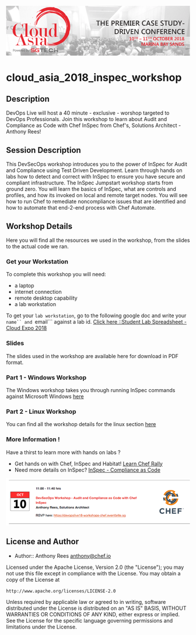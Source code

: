 ![Cloud Asia](/images/1cloudasia.png)
# cloud_asia_2018_inspec_workshop

## Description
DevOps Live will host a 40 minute - exclusive - worshop targeted to DevOps Professionals. Join this workshop to learn about Audit and Compliance as Code with Chef InSpec from Chef's, Solutions Architect - Anthony Rees!

## Session Description
This DevSecOps workshop introduces you to the power of InSpec for Audit and Compliance using Test Driven Development. Learn through hands on labs how to detect and correct with InSpec to ensure you have secure and compliant infrastructure. The InSpec Jumpstart workshop starts from ground zero. You will learn the basics of InSpec, what are controls and profiles, and how its invoked on local and remote target nodes. You will see how to run Chef to remediate noncompliance issues that are identified and how to automate that end-2-end process with Chef Automate.

## Workshop Details
Here you will find all the resources we used in the workshop, from the slides to the actual code we ran.

### Get your Workstation
To complete this workshop you will need:
- a laptop
- internet connection
- remote desktop capability
- a lab workstation

To get your ```lab workstation```, go to the following google doc and write your ```name`` and ```email``` against a lab id.
<a href="https://docs.google.com/spreadsheets/d/1wygHCMvF1NMH5VVKXnd3cikKUFXusOyNs7m8VLuyJWk/edit?usp=sharing">Click here ::Student Lab Spreadsheet -Cloud Expo 2018</a>

### Slides
The slides used in the workshop are available here for download in PDF format.

### Part 1 - Windows Workshop
The Windows workshop takes you through running InSpec commands against Microsoft Windows <a href="https://github.com/anthonygrees/compliance-workshop/blob/master/windows_inspec.md">here</a>

### Part 2 - Linux Workshop
You can find all the workshop details for the linux section <a href="https://github.com/anthonygrees/compliance-workshop/blob/master/linux_inspec.md">here</a>

### More Information !
Have a thirst to learn more with hands on labs ?
- Get hands on with Chef, InSpec and Habitat! <a href="https://learn.chef.io/">Learn Chef Rally</a>
- Need more details on InSpec?  <a href="https://www.inspec.io/">InSpec - Compliance as Code</a>

![Session Details](/images/2sessiondetails.png)

## License and Author

* Author:: Anthony Rees <anthony@chef.io>

Licensed under the Apache License, Version 2.0 (the "License");
you may not use this file except in compliance with the License.
You may obtain a copy of the License at

    http://www.apache.org/licenses/LICENSE-2.0

Unless required by applicable law or agreed to in writing, software
distributed under the License is distributed on an "AS IS" BASIS,
WITHOUT WARRANTIES OR CONDITIONS OF ANY KIND, either express or implied.
See the License for the specific language governing permissions and
limitations under the License.
